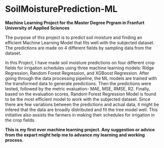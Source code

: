 # SoilMoisturePrediction-ML

**Machine Learning Project for the Master Degree Prgram in Franfurt University of Applied Sciences**

The purpose of this project is to predict soil moisture and finding an efficient Machine Learning Model that fits well with the subjected dataset. The predictions are made on 4 different fields by sampling data from the dataset.

In this Project, I have made soil moisture predictions on four different crop fields for irrigation schedules using three machine learning models: Ridge Regression, Random Forest Regression, and XGBoost Regression. After going through the data processing pipeline, the ML models are trained with the transformed data to generate predictions. Then the predictions were tested, followed by the metric evaluation- MAE, MSE, RMSE, R2. Finally, based on the evaluation scores, Random Forest Regression Model is found to be the most efficient model to work with the subjected dataset. Since there are few variations between the predictions and actual data, it might be infered that the data are broadly distributed and fit the tree model well. This initiative also assists the farmers in making their schedules for irrigation in the crop fields.

**This is my first ever machine learning project. Any suggestion or advice from the expart might help me to advance my learning and working process.**
